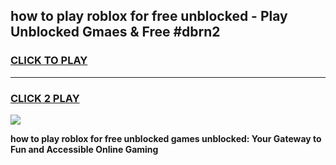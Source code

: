 
## how to play roblox for free unblocked - Play Unblocked Gmaes & Free #dbrn2
<h3>
<a href="https://news.freeplayer.one?title=how_to_play_roblox_for_free_unblocked&ref=24F">CLICK TO PLAY</a></h3>
<hr>

<h3>
<a href="https://news.freeplayer.one?title=how_to_play_roblox_for_free_unblocked&ref=24F">CLICK 2 PLAY</a>
  
</h3>

<a href="https://news.freeplayer.one?title=how_to_play_roblox_for_free_unblocked&ref=24F/"><img src="https://clearcache.store/games.png"></a>


**how to play roblox for free unblocked games unblocked: Your Gateway to Fun and Accessible Online Gaming**
